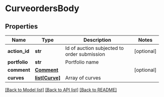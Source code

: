 # CurveordersBody

## Properties
Name | Type | Description | Notes
------------ | ------------- | ------------- | -------------
**action_id** | **str** | Id of auction subjected to order submission | [optional] 
**portfolio** | **str** | Portfolio name | 
**comment** | [**Comment**](Comment.md) |  | [optional] 
**curves** | [**list[Curve]**](Curve.md) | Array of curves | 

[[Back to Model list]](../README.md#documentation-for-models) [[Back to API list]](../README.md#documentation-for-api-endpoints) [[Back to README]](../README.md)

